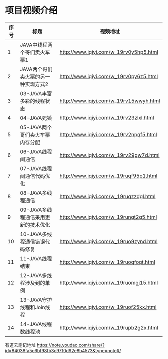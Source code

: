 项目视频介绍 
===========

|序号|标题|视频地址|
|---|----|-----|
|1|JAVA中线程两个哥们卖火车票1|http://www.iqiyi.com/w_19rv0y5hp5.html|
|2|JAVA两个哥们卖火票的另一种实现方式2|http://www.iqiyi.com/w_19rv0py6z5.html|
|3|03-JAVA丰富多彩的线程状态|http://www.iqiyi.com/w_19rv15wwyh.html|
|4|04-JAVA死锁|http://www.iqiyi.com/w_19rv23zlxl.html|
|5|05-JAVA两个哥们卖火车票内存分配|http://www.iqiyi.com/w_19rv2npqf5.html|
|6|06-JAVA线程间通信|http://www.iqiyi.com/w_19rv29gw7d.html|
|7|07-JAVA线程间通信代码优化|http://www.iqiyi.com/w_19ruqf95p1.html|
|8|08-JAVA多线程通信|http://www.iqiyi.com/w_19ruqzzdgl.html|
|9|09-JAVA多线程通信采用更新的技术优化|http://www.iqiyi.com/w_19rungt2g5.html|
|10|10-JAVA多线程通信错误代码修复|http://www.iqiyi.com/w_19ruo9zynd.html|
|11|11-JAVA线程结束|http://www.iqiyi.com/w_19ruoqfoqt.html|
|12|12-JAVA多线程涉及到的单例|http://www.iqiyi.com/w_19ruomgj15.html|
|13|13-JAVA守护线程和Join线程|http://www.iqiyi.com/w_19ruof25kx.html|
|14|14-JAVA线程数线程池|http://www.iqiyi.com/w_19rupb2g2x.html|


有道云笔记地址
https://note.youdao.com/share/?id=84038fa5c6bf98fb3c9710d92e8b4573&type=note#/







